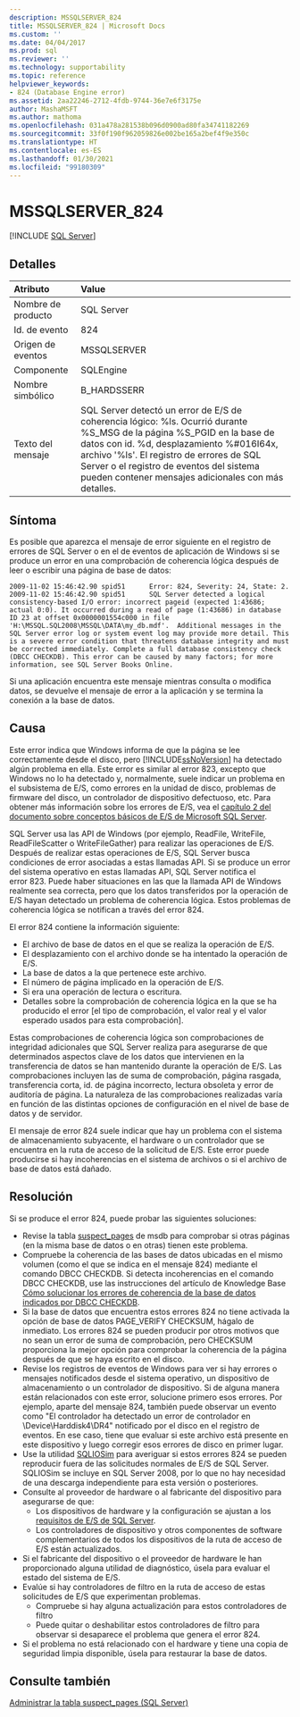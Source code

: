 ```yaml
---
description: MSSQLSERVER_824
title: MSSQLSERVER_824 | Microsoft Docs
ms.custom: ''
ms.date: 04/04/2017
ms.prod: sql
ms.reviewer: ''
ms.technology: supportability
ms.topic: reference
helpviewer_keywords:
- 824 (Database Engine error)
ms.assetid: 2aa22246-2712-4fdb-9744-36e7e6f3175e
author: MashaMSFT
ms.author: mathoma
ms.openlocfilehash: 031a478a281538b096d0900ad80fa34741182269
ms.sourcegitcommit: 33f0f190f962059826e002be165a2bef4f9e350c
ms.translationtype: HT
ms.contentlocale: es-ES
ms.lasthandoff: 01/30/2021
ms.locfileid: "99180309"
---
```

# <a name="mssqlserver_824"></a>MSSQLSERVER_824
 [!INCLUDE [SQL Server](../../includes/applies-to-version/sqlserver.md)]
  
## <a name="details"></a>Detalles  
  
| Atributo | Value |  
| :-------- | :---- |  
|Nombre de producto|SQL Server|  
|Id. de evento|824|  
|Origen de eventos|MSSQLSERVER|  
|Componente|SQLEngine|  
|Nombre simbólico|B_HARDSSERR|  
|Texto del mensaje|SQL Server detectó un error de E/S de coherencia lógico: %ls. Ocurrió durante %S_MSG de la página %S_PGID en la base de datos con id. %d, desplazamiento %#016I64x, archivo '%ls'.  El registro de errores de SQL Server o el registro de eventos del sistema pueden contener mensajes adicionales con más detalles.|  
  
## <a name="symptom"></a>Síntoma  


Es posible que aparezca el mensaje de error siguiente en el registro de errores de SQL Server o en el de eventos de aplicación de Windows si se produce un error en una comprobación de coherencia lógica después de leer o escribir una página de base de datos:
 
``` 
2009-11-02 15:46:42.90 spid51      Error: 824, Severity: 24, State: 2.
2009-11-02 15:46:42.90 spid51      SQL Server detected a logical consistency-based I/O error: incorrect pageid (expected 1:43686; actual 0:0). It occurred during a read of page (1:43686) in database ID 23 at offset 0x0000001554c000 in file 'H:\MSSQL.SQL2008\MSSQL\DATA\my_db.mdf'.  Additional messages in the SQL Server error log or system event log may provide more detail. This is a severe error condition that threatens database integrity and must be corrected immediately. Complete a full database consistency check (DBCC CHECKDB). This error can be caused by many factors; for more information, see SQL Server Books Online.
```
 
Si una aplicación encuentra este mensaje mientras consulta o modifica datos, se devuelve el mensaje de error a la aplicación y se termina la conexión a la base de datos. 
  
## <a name="cause"></a>Causa
Este error indica que Windows informa de que la página se lee correctamente desde el disco, pero [!INCLUDE[ssNoVersion](../../includes/ssnoversion-md.md)] ha detectado algún problema en ella. Este error es similar al error 823, excepto que Windows no lo ha detectado y, normalmente, suele indicar un problema en el subsistema de E/S, como errores en la unidad de disco, problemas de firmware del disco, un controlador de dispositivo defectuoso, etc. Para obtener más información sobre los errores de E/S, vea el [capítulo 2 del documento sobre conceptos básicos de E/S de Microsoft SQL Server](/previous-versions/sql/sql-server-2005/administrator/cc917726(v=technet.10)).  

SQL Server usa las API de Windows (por ejemplo, ReadFile, WriteFile, ReadFileScatter o WriteFileGather) para realizar las operaciones de E/S. Después de realizar estas operaciones de E/S, SQL Server busca condiciones de error asociadas a estas llamadas API. Si se produce un error del sistema operativo en estas llamadas API, SQL Server notifica el error 823. Puede haber situaciones en las que la llamada API de Windows realmente sea correcta, pero que los datos transferidos por la operación de E/S hayan detectado un problema de coherencia lógica. Estos problemas de coherencia lógica se notifican a través del error 824.
 
El error 824 contiene la información siguiente:

- El archivo de base de datos en el que se realiza la operación de E/S.
- El desplazamiento con el archivo donde se ha intentado la operación de E/S.
- La base de datos a la que pertenece este archivo.
- El número de página implicado en la operación de E/S.
- Si era una operación de lectura o escritura.
- Detalles sobre la comprobación de coherencia lógica en la que se ha producido el error [el tipo de comprobación, el valor real y el valor esperado usados para esta comprobación].
 
Estas comprobaciones de coherencia lógica son comprobaciones de integridad adicionales que SQL Server realiza para asegurarse de que determinados aspectos clave de los datos que intervienen en la transferencia de datos se han mantenido durante la operación de E/S. Las comprobaciones incluyen las de suma de comprobación, página rasgada, transferencia corta, id. de página incorrecto, lectura obsoleta y error de auditoría de página. La naturaleza de las comprobaciones realizadas varía en función de las distintas opciones de configuración en el nivel de base de datos y de servidor. 
 
El mensaje de error 824 suele indicar que hay un problema con el sistema de almacenamiento subyacente, el hardware o un controlador que se encuentra en la ruta de acceso de la solicitud de E/S. Este error puede producirse si hay incoherencias en el sistema de archivos o si el archivo de base de datos está dañado.

## <a name="resolution"></a>Resolución  

Si se produce el error 824, puede probar las siguientes soluciones: 

- Revise la tabla [suspect_pages](../backup-restore/manage-the-suspect-pages-table-sql-server.md) de msdb para comprobar si otras páginas (en la misma base de datos o en otras) tienen este problema.
- Compruebe la coherencia de las bases de datos ubicadas en el mismo volumen (como el que se indica en el mensaje 824) mediante el comando DBCC CHECKDB. Si detecta incoherencias en el comando DBCC CHECKDB, use las instrucciones del artículo de Knowledge Base [Cómo solucionar los errores de coherencia de la base de datos indicados por DBCC CHECKDB](https://support.microsoft.com/help/2015748/how-to-troubleshoot-database-consistency-errors-reported-by-dbcc-check).
- Si la base de datos que encuentra estos errores 824 no tiene activada la opción de base de datos PAGE_VERIFY CHECKSUM, hágalo de inmediato. Los errores 824 se pueden producir por otros motivos que no sean un error de suma de comprobación, pero CHECKSUM proporciona la mejor opción para comprobar la coherencia de la página después de que se haya escrito en el disco.
- Revise los registros de eventos de Windows para ver si hay errores o mensajes notificados desde el sistema operativo, un dispositivo de almacenamiento o un controlador de dispositivo. Si de alguna manera están relacionados con este error, solucione primero esos errores. Por ejemplo, aparte del mensaje 824, también puede observar un evento como "El controlador ha detectado un error de controlador en \Device\Harddisk4\DR4" notificado por el disco en el registro de eventos. En ese caso, tiene que evaluar si este archivo está presente en este dispositivo y luego corregir esos errores de disco en primer lugar.
- Use la utilidad [SQLIOSim](https://support.microsoft.com/help/231619/how-to-use-the-sqliosim-utility-to-simulate-sql-server-activity-on-a-d) para averiguar si estos errores 824 se pueden reproducir fuera de las solicitudes normales de E/S de SQL Server. SQLIOSim se incluye en SQL Server 2008, por lo que no hay necesidad de una descarga independiente para esta versión o posteriores.
- Consulte al proveedor de hardware o al fabricante del dispositivo para asegurarse de que:
   - Los dispositivos de hardware y la configuración se ajustan a los [requisitos de E/S de SQL Server](https://support.microsoft.com/help/967576/microsoft-sql-server-database-engine-input-output-requirements).
   - Los controladores de dispositivo y otros componentes de software complementarios de todos los dispositivos de la ruta de acceso de E/S están actualizados.
- Si el fabricante del dispositivo o el proveedor de hardware le han proporcionado alguna utilidad de diagnóstico, úsela para evaluar el estado del sistema de E/S.
- Evalúe si hay controladores de filtro en la ruta de acceso de estas solicitudes de E/S que experimentan problemas.
   - Compruebe si hay alguna actualización para estos controladores de filtro
   - Puede quitar o deshabilitar estos controladores de filtro para observar si desaparece el problema que genera el error 824.
- Si el problema no está relacionado con el hardware y tiene una copia de seguridad limpia disponible, úsela para restaurar la base de datos.  

## <a name="see-also"></a>Consulte también  
[Administrar la tabla suspect_pages &#40;SQL Server&#41;](~/relational-databases/backup-restore/manage-the-suspect-pages-table-sql-server.md)  
  
